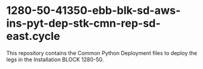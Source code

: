 # 1280-50-41350-ebb-blk-sd-aws-ins-pyt-dep-stk-cmn-rep-sd-east.cycle
This repository contains the Common Python Deployment files to deploy the legs in the Installation BLOCK 1280-50.
